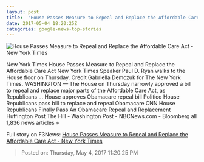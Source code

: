 ```yaml
---
layout: post
title:  "House Passes Measure to Repeal and Replace the Affordable Care Act - New York Times"
date: 2017-05-04 18:20:25Z
categories: google-news-top-stories
---
```


![House Passes Measure to Repeal and Replace the Affordable Care Act - New York Times](https://static01.nyt.com/images/2017/05/05/us/05health/05health-facebookJumbo.jpg)

New York Times House Passes Measure to Repeal and Replace the Affordable Care Act New York Times Speaker Paul D. Ryan walks to the House floor on Thursday. Credit Gabriella Demczuk for The New York Times. WASHINGTON — The House on Thursday narrowly approved a bill to repeal and replace major parts of the Affordable Care Act, as Republicans ... House approves Obamacare repeal bill Politico House Republicans pass bill to replace and repeal Obamacare CNN House Republicans Finally Pass An Obamacare Repeal and Replacement Huffington Post The Hill - Washington Post - NBCNews.com - Bloomberg all 1,836 news articles »


Full story on F3News: [House Passes Measure to Repeal and Replace the Affordable Care Act - New York Times](http://www.f3nws.com/n/mvxgQD)

> Posted on: Thursday, May 4, 2017 11:20:25 PM
